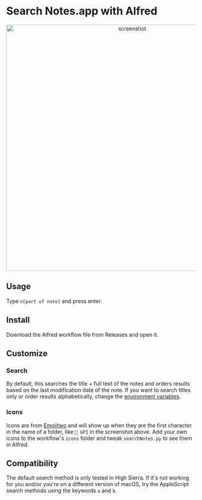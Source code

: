 # Search Notes.app with Alfred

<p align="center">
  <img src="https://user-images.githubusercontent.com/2719004/44310455-e1b71100-a3d6-11e8-9fba-73bd9018ae0b.png" width="654" title="screenshot">
</p>

## Usage

Type `n[part of note]` and press enter.

## Install

Download the Alfred workflow file from Releases and open it.

## Customize

### Search 

By default, this searches the title + full text of the notes and orders results based on the last modification date of the note. If you want to search titles only or order results alphabetically, change the [environment variables](https://www.alfredapp.com/help/workflows/advanced/variables/#environment).

### Icons

Icons are from [Emojitwo](https://emojitwo.github.io/) and will show up when they are the first character in the name of a folder, like `📘 GPI` in the screenshot above. Add your own icons to the workflow's `icons` folder and tweak `searchNotes.py` to see them in Alfred.

## Compatibility

The default search method is only tested in High Sierra. If it's not working for you and/or you're on a different version of macOS, try the AppleScript search methods using the keywords `a` and `b`.

